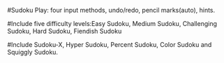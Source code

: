 #Sudoku Play: four input methods, undo/redo, pencil marks(auto), hints.

#Include five difficulty levels:Easy Sudoku, Medium Sudoku, Challenging Sudoku, Hard Sudoku, Fiendish Sudoku

#Include Sudoku-X, Hyper Sudoku, Percent Sudoku, Color Sudoku and Squiggly Sudoku.